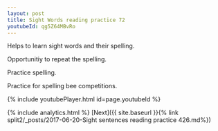```yaml
---
layout: post
title: Sight Words reading practice 72
youtubeId: qg5Z64MBvRo
---
```

 
 
Helps to learn sight words and their spelling.

Opportunitiy to repeat the spelling. 

Practice spelling. 
 
Practice for spelling bee competitions. 
 
{% include youtubePlayer.html id=page.youtubeId %}
 
 
{% include analytics.html %} 
[Next]({{ site.baseurl }}{% link  split2/_posts/2017-06-20-Sight sentences reading practice 426.md%})
 
